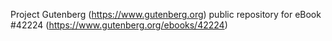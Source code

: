 Project Gutenberg (https://www.gutenberg.org) public repository for eBook #42224 (https://www.gutenberg.org/ebooks/42224)
